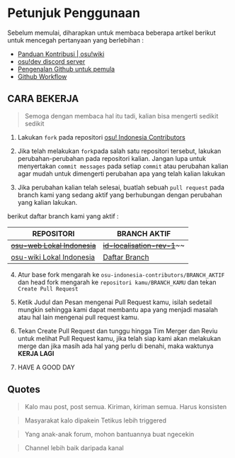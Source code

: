 
# Petunjuk Penggunaan

Sebelum memulai, diharapkan untuk membaca beberapa artikel berikut untuk mencegah pertanyaan yang berlebihan :
- [Panduan Kontribusi | osu!wiki](https://osu.ppy.sh/help/wiki/osu!_wiki_Contribution_Guide)
- [osu!dev discord server](https://discord.gg/ppy)
- [Pengenalan Github untuk pemula](https://www.candra.web.id/pengenalan-github-untuk-pemula/)
- [Github Workflow](https://www.petanikode.com/github-workflow/)


## CARA BEKERJA
> Semoga dengan membaca hal itu tadi, kalian bisa mengerti sedikit sedikit

1. Lakukan `fork` pada repositori [osu! Indonesia Contributors](https://github.com/osu-Indonesia-Contributors)

2. Jika telah melakukan `fork`pada salah satu repositori tersebut, lakukan perubahan-perubahan pada repositori kalian. Jangan lupa untuk menyertakan `commit messages` pada setiap `commit` atau perubahan kalian agar mudah untuk dimengerti perubahan apa yang telah kalian lakukan

3. Jika perubahan kalian telah selesai, buatlah sebuah `pull request` pada branch kami yang sedang aktif yang berhubungan dengan perubahan yang kalian lakukan.

berikut daftar branch kami yang aktif :

REPOSITORI | BRANCH AKTIF
-------|----------
[~~osu-web Lokal Indonesia~~](https://github.com/osu-Indonesia-Contributors/osu-web) | [~~id-localisation-rev-1~~](https://github.com/osu-Indonesia-Contributors/osu-web/tree/id-localisation-rev-1)~~
[osu-wiki Lokal Indonesia](https://github.com/osu-Indonesia-Contributors/osu-wiki) | [Daftar Branch](https://github.com/osu-Indonesia-Contributors/osu-wiki/branches)

4. Atur base fork mengarah ke `osu-indonesia-contributors/BRANCH_AKTIF` dan head fork mengarah ke `repositori kamu/BRANCH_KAMU` dan tekan `Create Pull Request`

5. Ketik Judul dan Pesan mengenai Pull Request kamu, isilah sedetail mungkin sehingga kami dapat membantu apa yang menjadi masalah atau hal lain mengenai pull request kamu.

6. Tekan Create Pull Request dan tunggu hingga Tim Merger dan Reviu untuk melihat Pull Request kamu, jika telah siap kami akan melakukan merge dan jika masih ada hal yang perlu di benahi, maka waktunya **KERJA LAGI**

7. HAVE A GOOD DAY

## Quotes

> Kalo mau post, post semua. Kiriman, kiriman semua. Harus konsisten

> Masyarakat kalo dipakein Tetikus lebih triggered

> Yang anak-anak forum, mohon bantuannya buat ngecekin 

> Channel lebih baik daripada kanal
